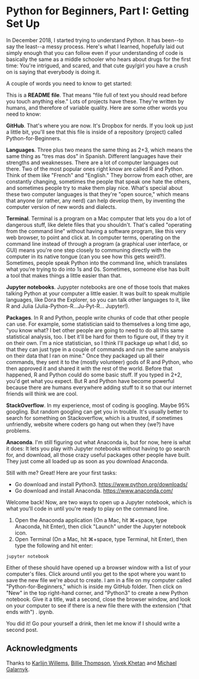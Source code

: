 # Python for Beginners, Part I: Getting Set Up 

In December 2018, I started trying to understand Python. It has been--to say the least--a messy process. Here's what I learned, hopefully laid out simply enough that you can follow even if your understanding of code is basically the same as a middle schooler who hears about drugs for the first time: You're intrigued, and scared, and that cute guy/girl you have a crush on is saying that everybody is doing it. 

A couple of words you need to know to get started: 

This is a **README file**. That means "file full of text you should read before you touch anything else." Lots of projects have these. They're written by humans, and therefore of variable quality. Here are some other words you need to know: 

**GitHub**. That's where you are now. It's Dropbox for nerds. If you look up just a little bit, you'll see that this file is inside of a repository (project) called Python-for-Beginners. 

**Languages**. Three plus two means the same thing as 2+3, which means the same thing as "tres mas dos" in Spanish. Different languages have their strengths and weaknesses. There are a lot of computer languages out there. Two of the most popular ones right know are called R and Python. Think of them like "French" and "English." They borrow from each other, are constantly changing, sometimes the people that speak one hate the others, and sometimes people try to make them play nice. What's special about these two computer languages is that they're "open source," which means that anyone (or rather, any nerd) can help develop them, by inventing the computer version of new words and dialects. 

**Terminal**. Terminal is a program on a Mac computer that lets you do a lot of dangerous stuff, like delete files that you shouldn't. That's called "operating from the command line" without having a software program, like this very web browser, to point and click at. In computer terms, operating on the command line instead of through a program (a graphical user interface, or GUI) means you're one step closely to communing directly with the computer in its native tongue (can you see how this gets weird?). Sometimes, people speak Python into the command line, which translates what you're trying to do into 1s and 0s. Sometimes, someone else has built a tool that makes things a little easier than that. 

**Jupyter notebooks**. Jupypter notebooks are one of those tools that makes talking Python at your computer a little easier. It was built to speak multiple languages, like Dora the Explorer, so you can talk other languages to it, like R and Julia (Julia-Python-R...Ju-Pyt-R... Jupyter!). 

**Packages**. In R and Python, people write chunks of code that other people can use. For example, some statistician said to themselves a long time ago, "you know what? I bet other people are going to need to do all this same statistical analysis, too. I bet it'll be hard for them to figure out, if they try it on their own. I'm a nice statistician, so I think I'll package up what I did, so that they can just type in a couple of commands and run the same analysis on their data that I ran on mine." Once they packaged up all their commands, they sent it to the (mostly volunteer) gods of R and Python, who then approved it and shared it with the rest of the world. Before that happened, R and Python could do some basic stuff. If you typed in 2+2, you'd get what you expect. But R and Python have become powerful because there are humans everywhere adding stuff to it so that our internet friends will think we are cool. 

**StackOverflow**. In my experience, most of coding is googling. Maybe 95% googling. But random googling can get you in trouble. It's usually better to search for something on Stackoverflow, which is a trusted, if sometimes unfriendly, website where coders go hang out when they (we?) have problems. 

**Anaconda**. I'm still figuring out what Anaconda is, but for now, here is what it does: It lets you play with Jupyter notebooks without having to go search for, and download, all those crazy useful packages other people have built. They just come all loaded up as soon as you download Anaconda. 

Still with me? Great! Here are your first tasks: 

* Go download and install Python3. https://www.python.org/downloads/
* Go download and install Anaconda. https://www.anaconda.com/

Welcome back! Now, are two ways to open up a Jupyter notebook, which is what you'll code in until you're ready to play on the command line. 

1. Open the Anaconda application (On a Mac, hit ⌘+space, type Anaconda, hit Enter), then click "Launch" under the Jupyter notebook icon.  
2. Open Terminal (On a Mac, hit ⌘+space, type Terminal, hit Enter), then type the following and hit enter: 

```
jupyter notebook
```

Either of these should have opened up a browser window with a list of your computer's files. Click around until you get to the spot where you want to save the new file we're about to create. I am in a file on my computer called "Python-for-Beginners," which is inside my GitHub folder. Then click on "New" in the top right-hand corner, and "Python3" to create a new Python notebook. Give it a title, wait a second, close the browser window, and look on your computer to see if there is a new file there with the extension ("that ends with") . ipynb. 

You did it! Go pour yourself a drink, then let me know if I should write a second post. 


## Acknowledgments 
Thanks to [Karlijn Willems](https://www.datacamp.com/community/tutorials/tutorial-jupyter-notebook), [Billie Thompson](https://gist.github.com/PurpleBooth/109311bb0361f32d87a2#file-readme-template-md), [Vivek Khetan](https://github.com/vkhetan) and [Michael Galarnyk](https://www.datacamp.com/community/tutorials/installing-anaconda-mac-os-x). 